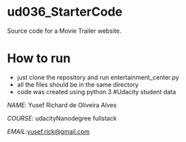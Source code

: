 # ud036_StarterCode
Source code for a Movie Trailer website.

# How to run
* just clone the repository and run entertainment_center.py
* all the files should be in the same directory
* code was created using python 3
#Udacity student data

 *NAME*: Yusef Richard de Oliveira Alves <p>
 *COURSE*: udacityNanodegree fullstack <p>
 *EMAIL*:yusef.rick@gmail.com <p>